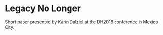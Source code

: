 # Legacy No Longer

Short paper presented by Karin Dalziel at the DH2018 conference in Mexico City.

